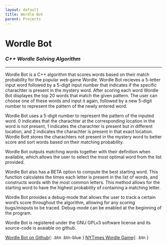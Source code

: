 ```yaml
---
layout: default
title: Wordle Bot
parent: Projects
---
```


# Wordle Bot 

### *C++ Wordle Solving Algorithm*

---

Wordle Bot is a C++ algorithm that scores words based on their match probability for the popular web game Wordle. Wordle Bot recieves a 5-letter input word followed by a 5-digit input number that indicates if the specific charachter is present in the mystery word. After scoring each word Wordle Bot displayes the top 20 words that match the given pattern. The user can choose one of these words and input it again, followed by a new 5-digit number to represent the pattern of the newly entered word.

Wordle Bot uses a 5-digit number to represent the pattern of the inputed word. 0 indicates that the charachter at the corresponding location in the word is not present, 1 indicates the charachter is present but in different location, and 2 indicates the charachter is present in that exact location. Wordle Bott stores the charachters not present in the mystery word to better score and sort words based on their matching probability.

Wordle Bot outputs matching words together with their definition when available, which allows the user to select the most optimal word from the list provided.

Wordle Bot also has a BETA option to compute the best starting word. This function calculates the times each letter is present in the list of words, and constructs words with the most common letters. This method allows for the starting word to have the highest probability of containing a matching letter.

Wordle Bot provides a debug-mode that allows the user to track a certain word’s score throughout the algorithm, allowing for any scoring bugs/misputs to be traced. Debug-mode can be enabled at the beginning of the program.

Wordle Bot is registered under the GNU GPLv3 software license and its source-code is avaiable on github.

[Wordle Bot on Github](http://example.com/){: .btn .btn-blue }
[NYTimes Wordle Game](http://example.com/){: .btn }

